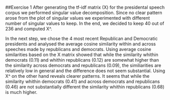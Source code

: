 ##Exercise 1
After generating the tf-idf matrix (X) for the presidental speech corpus we performed singular value decomposition. Since no clear pattern arose from the plot of singular values we experimented with different number of singular values to keep. In the end, we decided to keep 40 out of 236 and computed X^.

In the next step, we chose the 4 most recent Republican and Democratic presidents and analysed the average cosine similarity within and across speeches made by republicans and democrats. Using average cosine similarities based on the X matrix showed that while the similarity whithin democrats (0.11) and whithin republicans (0.12) are somewhat higher than the similarity across democrats and republicans (0.09), the similiarities are relatively low in general and the difference does not seem substantial. Using X^ on the other hand reveals clearer patterns. It seems that while the similarity whithin democrats (0.41) and across democrats and republicans (0.46) are not substantially different the similarity whithin republicans (0.68) is much higher.
